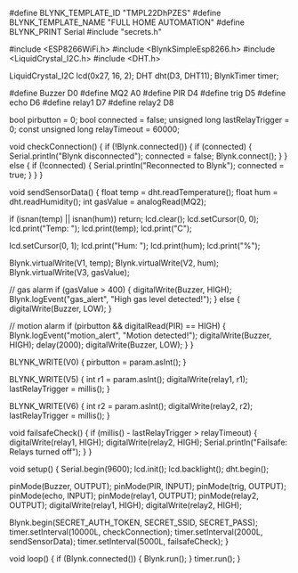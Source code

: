 #define BLYNK_TEMPLATE_ID "TMPL22DhPZES"
#define BLYNK_TEMPLATE_NAME "FULL HOME AUTOMATION"
#define BLYNK_PRINT Serial
#include "secrets.h" 

#include <ESP8266WiFi.h>
#include <BlynkSimpleEsp8266.h>
#include <LiquidCrystal_I2C.h>
#include <DHT.h> 

LiquidCrystal_I2C lcd(0x27, 16, 2);
DHT dht(D3, DHT11);
BlynkTimer timer;

#define Buzzer D0
#define MQ2 A0
#define PIR D4
#define trig D5
#define echo D6
#define relay1 D7
#define relay2 D8

bool pirbutton = 0;
bool connected = false;
unsigned long lastRelayTrigger = 0;
const unsigned long relayTimeout = 60000;

void checkConnection() {
if (!Blynk.connected()) {
if (connected) {
Serial.println("Blynk disconnected");
connected = false;
Blynk.connect();
}
} else {
if (!connected) {
Serial.println("Reconnected to Blynk");
connected = true;
}
}
}

void sendSensorData() {
float temp = dht.readTemperature();
float hum = dht.readHumidity();
int gasValue = analogRead(MQ2);

if (isnan(temp) || isnan(hum)) return;
lcd.clear();
lcd.setCursor(0, 0);
lcd.print("Temp: ");
lcd.print(temp);
lcd.print("C");

lcd.setCursor(0, 1);
lcd.print("Hum: ");
lcd.print(hum);
lcd.print("%");

Blynk.virtualWrite(V1, temp);
Blynk.virtualWrite(V2, hum);
Blynk.virtualWrite(V3, gasValue);

// gas alarm
if (gasValue > 400) {
digitalWrite(Buzzer, HIGH);
Blynk.logEvent("gas_alert", "High gas level detected!");
} else {
digitalWrite(Buzzer, LOW);
}


// motion alarm
if (pirbutton && digitalRead(PIR) == HIGH) {
Blynk.logEvent("motion_alert", "Motion detected!");
digitalWrite(Buzzer, HIGH);
delay(2000);
digitalWrite(Buzzer, LOW);
}
}

BLYNK_WRITE(V0) {
pirbutton = param.asInt();
}

BLYNK_WRITE(V5) {
int r1 = param.asInt();
digitalWrite(relay1, r1);
lastRelayTrigger = millis();
}

BLYNK_WRITE(V6) {
int r2 = param.asInt();
digitalWrite(relay2, r2);
lastRelayTrigger = millis();
}

void failsafeCheck() {
if (millis() - lastRelayTrigger > relayTimeout) {
digitalWrite(relay1, HIGH);
digitalWrite(relay2, HIGH);
Serial.println("Failsafe: Relays turned off");
}
}

void setup() {
Serial.begin(9600);
lcd.init();
lcd.backlight();
dht.begin();

pinMode(Buzzer, OUTPUT);
pinMode(PIR, INPUT);
pinMode(trig, OUTPUT);
pinMode(echo, INPUT);
pinMode(relay1, OUTPUT);
pinMode(relay2, OUTPUT);
digitalWrite(relay1, HIGH);
digitalWrite(relay2, HIGH);

Blynk.begin(SECRET_AUTH_TOKEN, SECRET_SSID, SECRET_PASS);
timer.setInterval(10000L, checkConnection);
timer.setInterval(2000L, sendSensorData);
timer.setInterval(5000L, failsafeCheck);
}

void loop() {
if (Blynk.connected()) {
Blynk.run();
}
timer.run();
}
